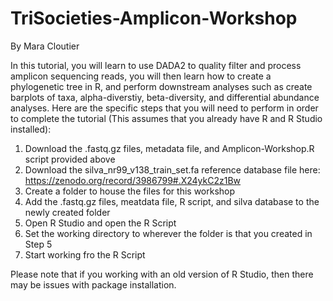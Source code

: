 # TriSocieties-Amplicon-Workshop
By Mara Cloutier

In this tutorial, you will learn to use DADA2 to quality filter and process amplicon sequencing reads, you will then learn how to create a phylogenetic tree in R, and perform downstream analyses such as create barplots of taxa, alpha-diverstiy, beta-diversity, and differential abundance analyses.
Here are the specific steps that you will need to perform in order to complete the tutorial (This assumes that you already have R and R Studio installed):
1. Download the .fastq.gz files, metadata file, and Amplicon-Workshop.R script provided above
2. Download the silva_nr99_v138_train_set.fa reference database file here: https://zenodo.org/record/3986799#.X24ykC2z1Bw
3. Create a folder to house the files for this workshop
4. Add the .fastq.gz files, meatdata file, R script, and silva database to the newly created folder
5. Open R Studio and open the R Script
6. Set the working directory to wherever the folder is that you created in Step 5
7. Start working fro the R Script

Please note that if you working with an old version of R Studio, then there may be issues with package installation.

